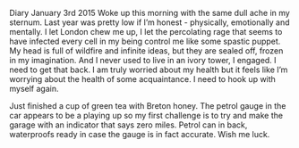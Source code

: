 Diary
January 3rd 2015
Woke up this morning with the same dull ache in my sternum. Last year was pretty low if I’m honest - physically, emotionally and mentally. I let London chew me up, I let the percolating rage that seems to have infected every cell in my being control me like some spastic puppet. My head is full of wildfire and infinite ideas, but they are sealed off, frozen in my imagination. And I never used to live in an ivory tower, I engaged. I need to get that back. I am truly worried about my health but it feels like I’m worrying about the health of some acquaintance. I need to hook up with myself again. 

Just finished a cup of green tea with Breton honey. The petrol gauge in the car appears to be a playing up so my first challenge is to try and make the garage with an indicator that says zero miles. Petrol can in back, waterproofs ready in case the gauge is in fact accurate. Wish me luck.